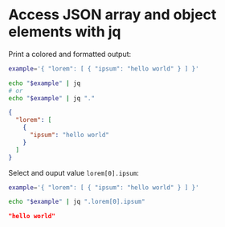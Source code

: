 # Access JSON array and object elements with jq

Print a colored and formatted output:

```sh
example='{ "lorem": [ { "ipsum": "hello world" } ] }'

echo "$example" | jq
# or
echo "$example" | jq "."
```

```json
{
  "lorem": [
    {
      "ipsum": "hello world"
    }
  ]
}
```

Select and ouput value `lorem[0].ipsum`:

```sh
example='{ "lorem": [ { "ipsum": "hello world" } ] }'

echo "$example" | jq ".lorem[0].ipsum"
```

```json
"hello world"
```
